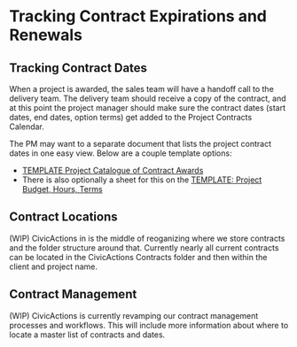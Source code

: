 # Tracking Contract Expirations and Renewals

## Tracking Contract Dates
When a project is awarded, the sales team will have a handoff call to the delivery team. The delivery team should receive a copy of the contract, and at this point the project manager should make sure the contract dates (start dates, end dates, option terms) get added to the Project Contracts Calendar. 

The PM may want to a separate document that lists the project contract dates in one easy view. Below are a couple template options: 

* [TEMPLATE Project Catalogue of Contract Awards](https://docs.google.com/spreadsheets/d/1Ur6yFfqBnF0L2BXw9tM0j9wC5uiFLqdW2v-_3BR2-gg/edit#gid=0)
* There is also optionally a sheet for this on the [TEMPLATE: Project Budget, Hours, Terms](https://docs.google.com/spreadsheets/d/1fCFzC_7dLe6diXWK8_yzW91svJFGnYbwEMLAPI-tDeU/edit#gid=1956976072)

## Contract Locations

(WIP) CivicActions in is the middle of reoganizing where we store contracts and the folder structure around that. Currently nearly all current contracts can be located in the CivicActions Contracts folder and then within the client and project name. 


## Contract Management

(WIP) CivicActions is currently revamping our contract management processes and workflows. This will include more information about where to locate a master list of contracts and dates. 
